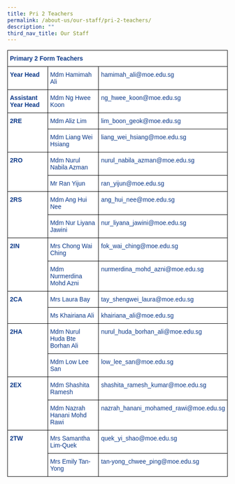 ```yaml
---
title: Pri 2 Teachers
permalink: /about-us/our-staff/pri-2-teachers/
description: ""
third_nav_title: Our Staff
---
```

<style type="text/css">
.tg  {border-collapse:collapse;border-spacing:0;}
.tg td{border-color:black;border-style:solid;border-width:1px;font-family:Arial, sans-serif;font-size:14px;
  overflow:hidden;padding:10px 5px;word-break:normal;}
.tg th{border-color:black;border-style:solid;border-width:1px;font-family:Arial, sans-serif;font-size:14px;
  font-weight:normal;overflow:hidden;padding:10px 5px;word-break:normal;}
.tg .tg-ifvt{background-color:#FFF;color:#0C3989;font-weight:bold;text-align:left;vertical-align:top}
.tg .tg-vvbc{background-color:#FFF;color:#0C3989;text-align:left;vertical-align:top}
</style>
<table class="tg">
<thead>
  <tr>
    <th class="tg-ifvt" colspan="3">Primary 2 Form Teachers</th>
  </tr>
</thead>
<tbody>
  <tr>
    <td class="tg-ifvt">Year Head</td>
    <td class="tg-vvbc"><span style="font-weight:400;color:#0C3989">Mdm Hamimah Ali</span></td>
    <td class="tg-vvbc"><span style="font-weight:400;color:#0C3989">hamimah_ali@moe.edu.sg</span></td>
  </tr>
  <tr>
    <td class="tg-ifvt">Assistant Year Head</td>
    <td class="tg-vvbc"><span style="font-weight:400;color:#0C3989">Mdm Ng Hwee Koon</span></td>
    <td class="tg-vvbc"><span style="font-weight:400;color:#0C3989">ng_hwee_koon@moe.edu.sg</span></td>
  </tr>
  <tr>
    <td class="tg-ifvt" rowspan="2">2RE</td>
    <td class="tg-vvbc">Mdm Aliz Lim</td>
    <td class="tg-vvbc">lim_boon_geok@moe.edu.sg</td>
  </tr>
  <tr>
    <td class="tg-vvbc">Mdm Liang Wei Hsiang</td>
    <td class="tg-vvbc">liang_wei_hsiang@moe.edu.sg</td>
  </tr>
  <tr>
    <td class="tg-ifvt" rowspan="2">2RO</td>
    <td class="tg-vvbc">Mdm Nurul Nabila Azman</td>
    <td class="tg-vvbc">nurul_nabila_azman@moe.edu.sg</td>
  </tr>
  <tr>
    <td class="tg-vvbc"><span style="font-weight:400;color:#0C3989">Mr Ran Yijun</span></td>
    <td class="tg-vvbc"><span style="font-weight:400;color:#0C3989">ran_yijun@moe.edu.sg</span></td>
  </tr>
  <tr>
    <td class="tg-ifvt" rowspan="2" style="border: 1px solid black"><b>2RS</b></td>
    <td class="tg-vvbc" style="border: 1px solid black"><span style="font-weight:400;color:#0C3989">Mdm Ang Hui Nee</span></td>
    <td class="tg-vvbc" style="border: 1px solid black"><span style="font-weight:400;color:#0C3989" >ang_hui_nee@moe.edu.sg</span></td>
  </tr>
  <tr>
    <td class="tg-vvbc" style="border: 1px solid black">Mdm Nur Liyana Jawini</td>
    <td class="tg-vvbc" style="border: 1px solid black">nur_liyana_jawini@moe.edu.sg</td>
  </tr>
  <tr>
    <td class="tg-ifvt" rowspan="2" style="border: 1px solid black"><b>2IN</b></td>
    <td class="tg-vvbc" style="border: 1px solid black">Mrs Chong Wai Ching</td>
    <td class="tg-vvbc" style="border: 1px solid black">fok_wai_ching@moe.edu.sg</td>
  </tr>
  <tr>
    <td class="tg-vvbc" style="border: 1px solid black">Mdm Nurmerdina Mohd Azni</td>
    <td class="tg-vvbc" style="border: 1px solid black">nurmerdina_mohd_azni@moe.edu.sg</td>
  </tr>
  <tr>
    <td class="tg-ifvt" rowspan="2" style="border: 1px solid black"><b>2CA</b></td>
    <td class="tg-vvbc" style="border: 1px solid black">Mrs Laura Bay</td>
    <td class="tg-vvbc" style="border: 1px solid black">tay_shengwei_laura@moe.edu.sg</td>
  </tr>
  <tr>
    <td class="tg-vvbc" style="border: 1px solid black"><span style="font-weight:400;color:#0C3989">Ms Khairiana Ali</span></td>
    <td class="tg-vvbc" style="border: 1px solid black"><span style="font-weight:400;color:#0C3989">khairiana_ali@moe.edu.sg</span></td>
  </tr>
  <tr>
    <td class="tg-ifvt" rowspan="2" style="border: 1px solid black"><b>2HA</b></td>
    <td class="tg-vvbc" style="border: 1px solid black">Mdm Nurul Huda Bte Borhan Ali</td>
    <td class="tg-vvbc" style="border: 1px solid black">nurul_huda_borhan_ali@moe.edu.sg</td>
  </tr>
  <tr>
    <td class="tg-vvbc" style="border: 1px solid black">Mdm Low Lee San</td>
    <td class="tg-vvbc" style="border: 1px solid black">low_lee_san@moe.edu.sg</td>
  </tr>
  <tr>
    <td class="tg-ifvt" rowspan="2" style="border: 1px solid black"><b>2EX</b></td>
    <td class="tg-vvbc" style="border: 1px solid black"><span style="font-weight:400;color:#0C3989">Mdm Shashita Ramesh</span></td>
    <td class="tg-vvbc" style="border: 1px solid black"><span style="font-weight:400;color:#0C3989">shashita_ramesh_kumar@moe.edu.sg</span></td>
  </tr>
  <tr>
    <td class="tg-vvbc" style="border: 1px solid black">Mdm Nazrah Hanani Mohd Rawi</td>
    <td class="tg-vvbc" style="border: 1px solid black">nazrah_hanani_mohamed_rawi@moe.edu.sg</td>
  </tr>
  <tr>
    <td class="tg-ifvt" rowspan="2" style="border: 1px solid black"><b>2TW</b></td>
    <td class="tg-vvbc" style="border: 1px solid black">Mrs Samantha Lim-Quek</td>
    <td class="tg-vvbc" style="border: 1px solid black">quek_yi_shao@moe.edu.sg</td>
  </tr>
  <tr>
    <td class="tg-vvbc" style="border: 1px solid black"><span style="font-weight:400;color:#0C3989">Mrs Emily Tan-Yong</span></td>
    <td class="tg-vvbc" style="border: 1px solid black"><span style="font-weight:400;color:#0C3989">tan-yong_chwee_ping@moe.edu.sg</span></td>
  </tr>
</tbody>
</table>